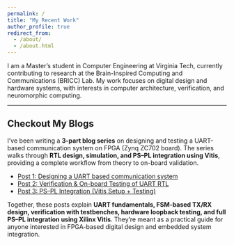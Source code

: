 ```yaml
---
permalink: /
title: "My Recent Work"
author_profile: true
redirect_from: 
  - /about/
  - /about.html
---
```


I am a Master’s student in Computer Engineering at Virginia Tech, currently contributing to research at the Brain-Inspired Computing and Communications (BRICC) Lab. My work focuses on digital design and hardware systems, with interests in computer architecture, verification, and neuromorphic computing.

---

## Checkout My Blogs  

I’ve been writing a **3-part blog series** on designing and testing a UART-based communication system on FPGA (Zynq ZC702 board). The series walks through **RTL design, simulation, and PS–PL integration using Vitis**, providing a complete workflow from theory to on-board validation.  

- [Post 1: Designing a UART based communication system](/posts/2025/09/uart-design-part1/)  
- [Post 2: Verification & On-board Testing of UART RTL](/posts/2025/09/uart-verification-testing/)  
- [Post 3: PS–PL Integration (Vitis Setup + Testing)](/posts/2025/09/uart-ps-pl-vitis/)  

Together, these posts explain **UART fundamentals, FSM-based TX/RX design, verification with testbenches, hardware loopback testing, and full PS–PL integration using Xilinx Vitis**. They’re meant as a practical guide for anyone interested in FPGA-based digital design and embedded system integration.
